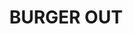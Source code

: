 ---
title: "BURGER OUT"
description: "BURGER OUT"
layout: shop
keywords:
  - 美食競賽
  - 台灣美食
  - 美食精選
datePublished: "2025-06-30"
dateModified: "2025-07-04"
city: "台北市"
district: "信義區"
address: "台北市信義區忠孝東路四段553巷22弄2號"
phone: "0227566860"
geo: "25.043165741931137, 121.5630643935445"
google_map: "https://maps.app.goo.gl/ARbMSjrkXdAK9tds8"
footinder: "https://footinder.com.tw/%E5%8F%B0%E5%8C%97%E5%B8%82%E4%BF%A1%E7%BE%A9%E5%8D%80/36899/"
official: "https://www.instagram.com/burgerout/"
award:
  - name: "500盤"
    year: "2024"
    entries:
      - dishes:
          - "是拉差美乃滋炸雞漢堡"

---